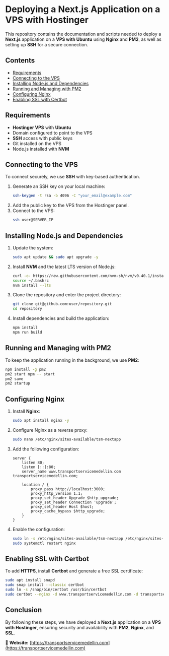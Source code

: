 # **Deploying a Next.js Application on a VPS with Hostinger**

This repository contains the documentation and scripts needed to deploy a **Next.js** application on a **VPS with Ubuntu** using **Nginx** and **PM2**, as well as setting up **SSH** for a secure connection.

## **Contents**

- [Requirements](#requirements)  
- [Connecting to the VPS](#connecting-to-the-vps)  
- [Installing Node.js and Dependencies](#installing-nodejs-and-dependencies)  
- [Running and Managing with PM2](#running-and-managing-with-pm2)  
- [Configuring Nginx](#configuring-nginx)  
- [Enabling SSL with Certbot](#enabling-ssl-with-certbot)  

## **Requirements**
- **Hostinger VPS** with **Ubuntu**  
- Domain configured to point to the VPS  
- **SSH** access with public keys  
- Git installed on the VPS  
- Node.js installed with **NVM**  

## **Connecting to the VPS**
To connect securely, we use **SSH** with key-based authentication.

1. Generate an SSH key on your local machine:  
    ```bash
    ssh-keygen -t rsa -b 4096 -C "your_email@example.com"
    ```
2. Add the public key to the VPS from the Hostinger panel.  
3. Connect to the VPS:  
    ```bash
    ssh user@SERVER_IP
    ```

## **Installing Node.js and Dependencies**

1. Update the system:  
    ```bash
    sudo apt update && sudo apt upgrade -y
    ```
2. Install **NVM** and the latest LTS version of Node.js:  
    ```bash
    curl -o- https://raw.githubusercontent.com/nvm-sh/nvm/v0.40.1/install.sh | bash
    source ~/.bashrc
    nvm install --lts
    ```
3. Clone the repository and enter the project directory:  
    ```bash
    git clone git@github.com:user/repository.git
    cd repository
    ```
4. Install dependencies and build the application:  
    ```bash
    npm install
    npm run build
    ```

## **Running and Managing with PM2**
To keep the application running in the background, we use **PM2**:  
```bash
npm install -g pm2
pm2 start npm -- start
pm2 save
pm2 startup
```

## **Configuring Nginx**

1. Install **Nginx**:  
    ```bash
    sudo apt install nginx -y
    ```
2. Configure Nginx as a reverse proxy:  
    ```bash
    sudo nano /etc/nginx/sites-available/tsm-nextapp
    ```
3. Add the following configuration:  
    ```nginx
    server {
        listen 80;
        listen [::]:80;
        server_name www.transportservicemedellin.com transportservicemedellin.com;

        location / {
            proxy_pass http://localhost:3000;
            proxy_http_version 1.1;
            proxy_set_header Upgrade $http_upgrade;
            proxy_set_header Connection 'upgrade';
            proxy_set_header Host $host;
            proxy_cache_bypass $http_upgrade;
        }
    }
    ```
4. Enable the configuration:  
    ```bash
    sudo ln -s /etc/nginx/sites-available/tsm-nextapp /etc/nginx/sites-enabled/
    sudo systemctl restart nginx
    ```

## **Enabling SSL with Certbot**

To add **HTTPS**, install **Certbot** and generate a free SSL certificate:  
```bash
sudo apt install snapd
sudo snap install --classic certbot
sudo ln -s /snap/bin/certbot /usr/bin/certbot
sudo certbot --nginx -d www.transportservicemedellin.com -d transportservicemedellin.com
```

## **Conclusion**
By following these steps, we have deployed a **Next.js** application on a **VPS with Hostinger**, ensuring security and availability with **PM2**, **Nginx**, and **SSL**.

📌 **Website:** [https://transportservicemedellin.com](https://transportservicemedellin.com)

